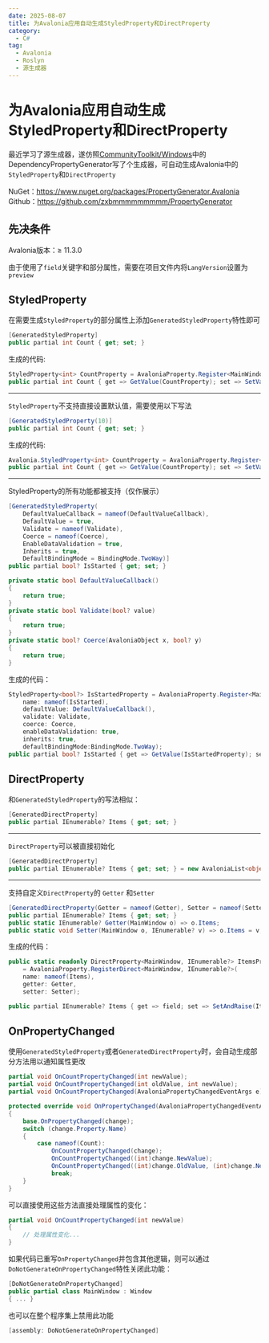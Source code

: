 ```yaml
---
date: 2025-08-07
title: 为Avalonia应用自动生成StyledProperty和DirectProperty
category:
  - C#
tag:
  - Avalonia
  - Roslyn
  - 源生成器
---
```


# 为Avalonia应用自动生成StyledProperty和DirectProperty

最近学习了源生成器，遂仿照[CommunityToolkit/Windows](https://github.com/CommunityToolkit/Windows)中的DependencyPropertyGenerator写了个生成器，可自动生成Avalonia中的`StyledProperty`和`DirectProperty`

NuGet：https://www.nuget.org/packages/PropertyGenerator.Avalonia
Github：https://github.com/zxbmmmmmmmmm/PropertyGenerator

## 先决条件

Avalonia版本：≥ 11.3.0

由于使用了`field`关键字和部分属性，需要在项目文件内将`LangVersion`设置为`preview`

## StyledProperty

在需要生成`StyledProperty`的部分属性上添加`GeneratedStyledProperty`特性即可

```csharp
[GeneratedStyledProperty]
public partial int Count { get; set; }
```

生成的代码:

```csharp
StyledProperty<int> CountProperty = AvaloniaProperty.Register<MainWindow, int>(name: nameof(Count));
public partial int Count { get => GetValue(CountProperty); set => SetValue(CountProperty, value); }
```

***

`StyledProperty`不支持直接设置默认值，需要使用以下写法

```csharp
[GeneratedStyledProperty(10)]
public partial int Count { get; set; }
```

生成的代码:

```csharp
Avalonia.StyledProperty<int> CountProperty = AvaloniaProperty.Register<MainWindow, int>(name: nameof(Count), defaultValue: 10);
public partial int Count { get => GetValue(CountProperty); set => SetValue(CountProperty, value); }
```

***

StyledProperty的所有功能都被支持（仅作展示）

```csharp
[GeneratedStyledProperty(
    DefaultValueCallback = nameof(DefaultValueCallback),
    DefaultValue = true,
    Validate = nameof(Validate),
    Coerce = nameof(Coerce),
    EnableDataValidation = true,
    Inherits = true,
    DefaultBindingMode = BindingMode.TwoWay)]
public partial bool? IsStarted { get; set; }

private static bool DefaultValueCallback()
{
    return true;
}
private static bool Validate(bool? value)
{
    return true;
}
private static bool? Coerce(AvaloniaObject x, bool? y)
{
    return true;
}
```

生成的代码：

```csharp
StyledProperty<bool?> IsStartedProperty = AvaloniaProperty.Register<MainWindow, bool?>(
	name: nameof(IsStarted), 
	defaultValue: DefaultValueCallback(), 
	validate: Validate,
	coerce: Coerce, 
	enableDataValidation: true,
	inherits: true, 
	defaultBindingMode:BindingMode.TwoWay);
public partial bool? IsStarted { get => GetValue(IsStartedProperty); set => SetValue(IsStartedProperty, value); }
```

## DirectProperty

和`GeneratedStyledProperty`的写法相似：

```csharp
[GeneratedDirectProperty]
public partial IEnumerable? Items { get; set; }
```

***

 `DirectProperty`可以被直接初始化
```csharp
[GeneratedDirectProperty]
public partial IEnumerable? Items { get; set; } = new AvaloniaList<object>();
```


***

支持自定义`DirectProperty`的 `Getter` 和`Setter` 

```csharp
[GeneratedDirectProperty(Getter = nameof(Getter), Setter = nameof(Setter))]
public partial IEnumerable? Items { get; set; }
public static IEnumerable? Getter(MainWindow o) => o.Items;
public static void Setter(MainWindow o, IEnumerable? v) => o.Items = v;
```

生成的代码：

```csharp
public static readonly DirectProperty<MainWindow, IEnumerable?> ItemsProperty
    = AvaloniaProperty.RegisterDirect<MainWindow, IEnumerable?>(
    name: nameof(Items),
    getter: Getter, 
    setter: Setter);

public partial IEnumerable? Items { get => field; set => SetAndRaise(ItemsProperty, ref field, value); }
```

## OnPropertyChanged

使用`GeneratedStyledProperty`或者`GeneratedDirectProperty`时，会自动生成部分方法用以通知属性更改

```csharp
partial void OnCountPropertyChanged(int newValue);
partial void OnCountPropertyChanged(int oldValue, int newValue);
partial void OnCountPropertyChanged(AvaloniaPropertyChangedEventArgs e);

protected override void OnPropertyChanged(AvaloniaPropertyChangedEventArgs change)
{
    base.OnPropertyChanged(change);
    switch (change.Property.Name)
    {
        case nameof(Count):
            OnCountPropertyChanged(change);
            OnCountPropertyChanged((int)change.NewValue);
            OnCountPropertyChanged((int)change.OldValue, (int)change.NewValue);
            break;
    }
}
```

可以直接使用这些方法直接处理属性的变化：

```csharp
partial void OnCountPropertyChanged(int newValue) 
{ 
    // 处理属性变化...
}
```

如果代码已重写`OnPropertyChanged`并包含其他逻辑，则可以通过`DoNotGenerateOnPropertyChanged`特性关闭此功能：

```csharp
[DoNotGenerateOnPropertyChanged]
public partial class MainWindow : Window
{ ... }
```

也可以在整个程序集上禁用此功能

```csharp
[assembly: DoNotGenerateOnPropertyChanged]
```